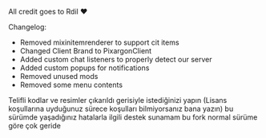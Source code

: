 


All credit goes to Rdil ❤


Changelog:
- Removed mixinitemrenderer to support cit items
- Changed Client Brand to PixargonClient
- Added custom chat listeners to properly detect our server
- Added custom popups for notifications
- Removed unused mods 
- Removed some menu contents



Telifli kodlar ve resimler çıkarıldı gerisiyle istediğinizi yapın (Lisans koşullarına uyduğunuz sürece koşulları bilmiyorsanız bana yazın)
bu sürümde yaşadığınız hatalarla ilgili destek sunamam bu fork normal sürüme göre çok geride 
